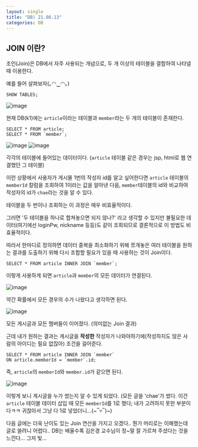 ```yaml
---
layout: single
title: "DB) 21.08.13"
categories: DB
---
```

## JOIN 이란?

조인(Join)은 DB에서 자주 사용되는 개념으로, 두 개 이상의 테이블을 결합하여 나타낼 때 이용한다.

예를 들어 살펴보자(｡◠‿◠｡)

```
SHOW TABLES;
```
![image](https://user-images.githubusercontent.com/52832956/129370940-7c8c1aa4-463a-49b2-a3b6-44b30fa93505.png)

현재 DB(k1)에는 `article`이라는 테이블과 `member`라는 두 개의 테이블이 존재한다.

```
SELECT * FROM article;
SELECT * FROM `member`;
```
![image](https://user-images.githubusercontent.com/52832956/129371194-93f9d0ce-54b9-4808-9936-d5e710b40872.png)
![image](https://user-images.githubusercontent.com/52832956/129371238-73c3e205-68cf-4881-9578-ad8ac8672f47.png)

각각의 테이블에 들어있는 데이터이다. (`article` 테이블 같은 경우는 jsp, html로 웹 연결했던 그 테이블)

이런 상황에서 사용자가 게시물 1번의 작성자 id를 알고 싶어한다면 `article` 테이블의 `memberId` 칼럼을 조회하여 1이라는 값을 알아낸 다음,
`member`테이블의 id와 비교하여 작성자의 id가 `chae`라는 것을 알 수 있다.

테이블을 두 번이나 조회하는 이 과정은 매우 비효율적이다. 

그러면 '두 테이블을 하나로 합쳐놓으면 되지 않나?' 라고 생각할 수 있지만 불필요한 데이터(여기에선 loginPw, nickname 등등)도 같이 조회되므로 결론적으로 이 방법도 비효율적이다.

따라서 한마디로 정의하면 데이터 중복을 최소화하기 위해 쪼개놓은 여러 테이블을 원하는 결과를 도출하기 위해 다시 조합할 필요가 있을 때 사용하는 것이 Join이다.

```
SELECT * FROM article INNER JOIN `member`;
```

이렇게 사용하게 되면 `article`과 `member`의 모든 데이터가 연결된다. 

![image](https://user-images.githubusercontent.com/52832956/129373499-92f97edb-7431-439d-a1f5-227d18499509.png)

약간 확률에서 모든 경우의 수가 나왔다고 생각하면 된다. 

![image](https://user-images.githubusercontent.com/52832956/129374268-2fd5c4c1-98b7-409c-b415-c71b1d84de0f.png)

모든 게시글과 모든 멤버들이 이어졌다. (의미없는 Join 결과)

근데 내가 원하는 결과는 게시글을 __작성한__ 작성자가 나와야하기에(작성하지도 않은 사람의 아이디는 필요 없잖아) 조건을 걸어준다.

```
SELECT * FROM article INNER JOIN `member`
ON article.memberId = `member`.id;
```

즉, `article`의 `memberId`와 `member.id`가 같으면 된다. 

![image](https://user-images.githubusercontent.com/52832956/129374629-d46fe3ad-ef99-4683-a9fc-d6a6cc344631.png)

이렇게 보니 게시글을 누가 썼는지 알 수 있게 되었다. (모든 글을 'chae'가 썼다. 이건 `article` 테이블 데이터 삽입 때 모든 `memberId`를 1로 했다; 내가 고려하지 못한 부분이다ㅋㅋ 귀찮아서 그냥 다 1로 넣었더니...(~‾▿‾)~)

다음 글에는 더욱 난이도 있는 Join 연산을 가지고 오겠다.. 뭔가 머리로는 이해했는데 글로 쓸려니 어렵다.. DB는 배울수록 김은경 교수님이 정~말 잘 가르쳐 주셨다는 것을 느낀다... 그저 빛...

